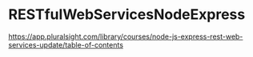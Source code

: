 # RESTfulWebServicesNodeExpress
https://app.pluralsight.com/library/courses/node-js-express-rest-web-services-update/table-of-contents
